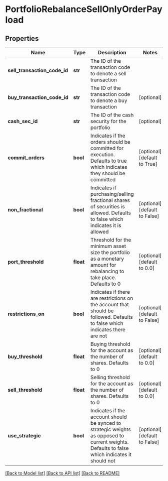 # PortfolioRebalanceSellOnlyOrderPayload

## Properties
Name | Type | Description | Notes
------------ | ------------- | ------------- | -------------
**sell_transaction_code_id** | **str** | The ID of the transaction code to denote a sell transaction | 
**buy_transaction_code_id** | **str** | The ID of the transaction code to denote a buy transaction | [optional] 
**cash_sec_id** | **str** | The ID of the cash security for the portfolio | [optional] 
**commit_orders** | **bool** | Indicates if the orders should be committed for execution. Defaults to true which indicates they should be committed | [optional] [default to True]
**non_fractional** | **bool** | Indicates if purchasing/selling fractional shares of securities is allowed. Defaults to false which indicates it is allowed | [optional] [default to False]
**port_threshold** | **float** | Threshold for the minimum asset size the portfolio as a monetary amount for rebalancing to take place. Defaults to 0 | [optional] [default to 0.0]
**restrictions_on** | **bool** | Indicates if there are restrictions on the account that should be followed. Defaults to false which indicates there are not | [optional] [default to False]
**buy_threshold** | **float** | Buying threshold for the account as the number of shares. Defaults to 0 | [optional] [default to 0.0]
**sell_threshold** | **float** | Selling threshold for the account as the number of shares. Defaults to 0 | [optional] [default to 0.0]
**use_strategic** | **bool** | Indicates if the account should be synced to strategic weights as opposed to current weights. Defaults to false which indicates it should not | [optional] [default to False]

[[Back to Model list]](../README.md#documentation-for-models) [[Back to API list]](../README.md#documentation-for-api-endpoints) [[Back to README]](../README.md)


